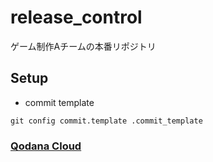 # release_control
ゲーム制作Aチームの本番リポジトリ


## Setup
- commit template
```
git config commit.template .commit_template
```

### [Qodana Cloud](https://qodana.cloud/organizations/Al5q1/teams/zxNOM)